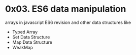 # 0x03. ES6 data manipulation

arrays in javascript ES6 revision and other data structures like

- Typed Array
- Set Data Structure
- Map Data Structure
- WeakMap
